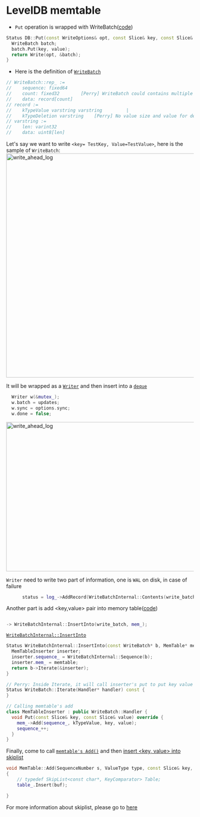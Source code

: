 # LevelDB memtable


- `Put` operation is wrapped with WriteBatch([code](https://github.com/google/leveldb/blob/b7d302326961fb809d92a95ce813e2d26fe2e16e/db/db_impl.cc#L1464))

```C++
Status DB::Put(const WriteOptions& opt, const Slice& key, const Slice& value) {
  WriteBatch batch;
  batch.Put(key, value);
  return Write(opt, &batch);
}
```

- Here is the definition of [`WriteBatch`](https://github.com/google/leveldb/blob/b7d302326961fb809d92a95ce813e2d26fe2e16e/db/write_batch.cc#L5)

```C++
// WriteBatch::rep_ :=
//    sequence: fixed64
//    count: fixed32        [Perry] WriteBatch could contains multiple records
//    data: record[count]
// record :=
//    kTypeValue varstring varstring         |
//    kTypeDeletion varstring    [Perry] No value size and value for delete
// varstring :=
//    len: varint32
//    data: uint8[len]


```

Let's say we want to write `<key= TestKey, Value=TestValue>`, here is the sample of `WriteBatch`:  
<img src="https://user-images.githubusercontent.com/16873751/98858230-1f1f7300-2415-11eb-981d-9d3c741e91d1.png" alt="write_ahead_log" width="600"/>
<br/>

It will be wrapped as a [`Writer`](https://github.com/google/leveldb/blob/b7d302326961fb809d92a95ce813e2d26fe2e16e/db/db_impl.cc#L1196) and then insert into a [`deque`](https://github.com/google/leveldb/blob/b7d302326961fb809d92a95ce813e2d26fe2e16e/db/db_impl.h#L186) 
```C++
  Writer w(&mutex_);
  w.batch = updates;
  w.sync = options.sync;
  w.done = false;
``` 
<img src="https://user-images.githubusercontent.com/16873751/98878638-4f2c3d80-2438-11eb-812b-fa2d6611af26.png" alt="write_ahead_log" width="1200" height = "400"/>
<br/>

`Writer` need to write two part of information, one is `WAL` on disk, in case of failure
```C++
      status = log_->AddRecord(WriteBatchInternal::Contents(write_batch));
```

Another part is add <key,value> pair into memory table([code](https://github.com/google/leveldb/blob/b7d302326961fb809d92a95ce813e2d26fe2e16e/db/db_impl.cc#L1234))
```C++

-> WriteBatchInternal::InsertInto(write_batch, mem_);
```
[`WriteBatchInternal::InsertInto`](https://github.com/google/leveldb/blob/b7d302326961fb809d92a95ce813e2d26fe2e16e/db/write_batch.cc#L132:1)
```C++
Status WriteBatchInternal::InsertInto(const WriteBatch* b, MemTable* memtable) {
  MemTableInserter inserter;
  inserter.sequence_ = WriteBatchInternal::Sequence(b);
  inserter.mem_ = memtable;
  return b->Iterate(&inserter);
}

// Perry: Inside Iterate, it will call inserter's put to put key value
Status WriteBatch::Iterate(Handler* handler) const {
}

// Calling memtable's add
class MemTableInserter : public WriteBatch::Handler {
  void Put(const Slice& key, const Slice& value) override {
    mem_->Add(sequence_, kTypeValue, key, value);
    sequence_++;
  }
}

```
Finally, come to call [`memtable's Add()`](https://github.com/google/leveldb/blob/b7d302326961fb809d92a95ce813e2d26fe2e16e/db/memtable.cc#L76) and then [insert <key, value> into skiplist](https://github.com/google/leveldb/blob/b7d302326961fb809d92a95ce813e2d26fe2e16e/db/skiplist.h#L340)

```C++
void MemTable::Add(SequenceNumber s, ValueType type, const Slice& key,
{
    // typedef SkipList<const char*, KeyComparator> Table;
    table_.Insert(buf);

}

```
For more information about skiplist, please go to [here](./leveldb_skiplist.md)
